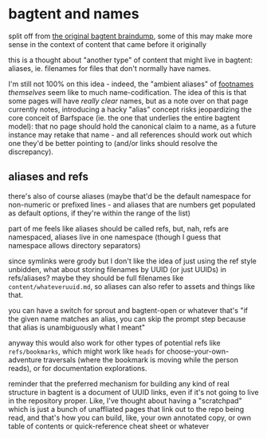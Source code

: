 # bagtent and names

split off from [the original bagtent braindump][dump], some of this may make more sense in the context of content that came before it originally

[dump]: 9432d8de-485e-4253-8dcb-e8ed3dda45f9.md

this is a thought about "another type" of content that might live in bagtent: aliases, ie. filenames for files that don't normally have names.

I'm still not 100% on this idea - indeed, the "ambient aliases" of [footnames][] *themselves* seem like to much name-codification. The idea of this is that some pages will have *really clear* names, but as a note over on that page currently notes, introducing a hacky "alias" concept risks jeopardizing the core conceit of Barfspace (ie. the one that underlies the entire bagtent model): that no page should hold the canonical claim to a name, as a future instance may retake that name - and all references should work out which one they'd be better pointing to (and/or links should resolve the discrepancy).

[footnames]: 31396cb8-8b5e-4433-9174-c06b0bb0a9ed.md

## aliases and refs

there's also of course aliases (maybe that'd be the default namespace for non-numeric or prefixed lines - and aliases that are numbers get populated as default options, if they're within the range of the list)

part of me feels like aliases should be called refs, but, nah, refs are namespaced, aliases live in one namespace (though I guess that namespace allows directory separators)

since symlinks were grody but I don't like the idea of just using the ref style unbidden, what about storing filenames by UUID (or just UUIDs) in refs/aliases? maybe they should be full filenames like `content/whateveruuid.md`, so aliases can also refer to assets and things like that.

you can have a switch for sprout and bagtent-open or whatever that's "if the given name matches an alias, you can skip the prompt step because that alias is unambiguously what I meant"

anyway this would also work for other types of potential refs like `refs/bookmarks`, which might work like `heads` for choose-your-own-adventure traversals (where the bookmark is moving while the person reads), or for documentation explorations.

reminder that the preferred mechanism for building any kind of real structure in bagtent is a document of UUID links, even if it's not going to live in the repository proper. Like, I've thought about having a "scratchpad" which is just a bunch of unaffliated pages that link out to the repo being read, and that's how you can build, like, your own annotated copy, or own table of contents or quick-reference cheat sheet or whatever
